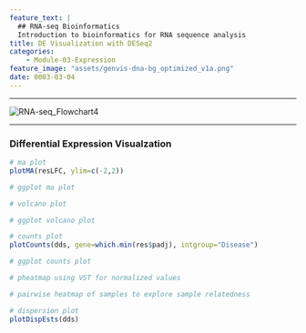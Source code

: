 ```yaml
---
feature_text: |
  ## RNA-seq Bioinformatics
  Introduction to bioinformatics for RNA sequence analysis
title: DE Visualization with DESeq2
categories:
    - Module-03-Expression
feature_image: "assets/genvis-dna-bg_optimized_v1a.png"
date: 0003-03-04
---
```


***

![RNA-seq_Flowchart4](/assets/module_3/RNA-seq_Flowchart4.png)

***


### Differential Expression Visualzation
```R
# ma plot
plotMA(resLFC, ylim=c(-2,2))

# ggplot ma plot

# volcano plot

# ggplot volcano plot

# counts plot
plotCounts(dds, gene=which.min(res$padj), intgroup="Disease")

# ggplot counts plot

# pheatmap using VST for normalized values 

# pairwise heatmap of samples to explore sample relatedness

# dispersion plot
plotDispEsts(dds)
```
